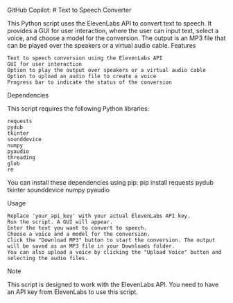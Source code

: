 GitHub Copilot: # Text to Speech Converter

This Python script uses the ElevenLabs API to convert text to speech. It provides a GUI for user interaction, where the user can input text, select a voice, and choose a model for the conversion. The output is an MP3 file that can be played over the speakers or a virtual audio cable.
Features

    Text to speech conversion using the ElevenLabs API
    GUI for user interaction
    Option to play the output over speakers or a virtual audio cable
    Option to upload an audio file to create a voice
    Progress bar to indicate the status of the conversion

Dependencies

This script requires the following Python libraries:

    requests
    pydub
    tkinter
    sounddevice
    numpy
    pyaudio
    threading
    glob
    re
You can install these dependencies using pip:
pip install requests pydub tkinter sounddevice numpy pyaudio
 
Usage

    Replace 'your_api_key' with your actual ElevenLabs API key.
    Run the script. A GUI will appear.
    Enter the text you want to convert to speech.
    Choose a voice and a model for the conversion.
    Click the "Download MP3" button to start the conversion. The output will be saved as an MP3 file in your Downloads folder.
    You can also upload a voice by clicking the "Upload Voice" button and selecting the audio files.

Note

This script is designed to work with the ElevenLabs API. You need to have an API key from ElevenLabs to use this script.
